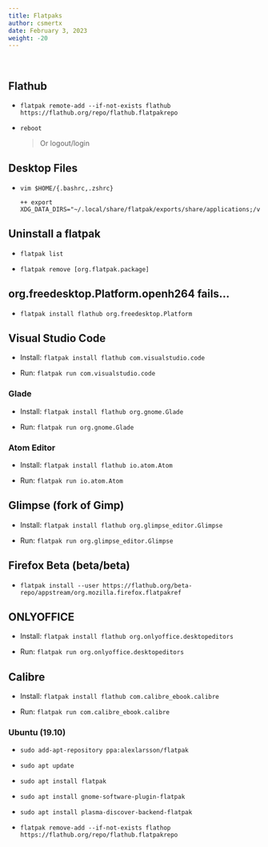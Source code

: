 ```yaml
---
title: Flatpaks
author: csmertx
date: February 3, 2023
weight: -20
---
```


<br />

## Flathub

- ```flatpak remote-add --if-not-exists flathub https://flathub.org/repo/flathub.flatpakrepo```

- ```reboot```
    
    > Or logout/login

## Desktop Files

- ```vim $HOME/{.bashrc,.zshrc}```
    
    ```
    ++ export XDG_DATA_DIRS="~/.local/share/flatpak/exports/share/applications;/var/lib/flatpak/exports/share/applications"
    ```

## Uninstall a flatpak

- ```flatpak list```

- ```flatpak remove [org.flatpak.package]```

## org.freedesktop.Platform.openh264 fails...

- ```flatpak install flathub org.freedesktop.Platform```

## Visual Studio Code

- Install: ```flatpak install flathub com.visualstudio.code```

- Run: ```flatpak run com.visualstudio.code```

### Glade

- Install: ```flatpak install flathub org.gnome.Glade```

- Run: ```flatpak run org.gnome.Glade```

### Atom Editor

- Install: ```flatpak install flathub io.atom.Atom```

- Run: ```flatpak run io.atom.Atom```

## Glimpse (fork of Gimp)

- Install: ```flatpak install flathub org.glimpse_editor.Glimpse```

- Run: ```flatpak run org.glimpse_editor.Glimpse```

## Firefox Beta (beta/beta)

- ```flatpak install --user https://flathub.org/beta-repo/appstream/org.mozilla.firefox.flatpakref```

## ONLYOFFICE

- Install: ```flatpak install flathub org.onlyoffice.desktopeditors```

- Run: ```flatpak run org.onlyoffice.desktopeditors```

## Calibre

- Install: ```flatpak install flathub com.calibre_ebook.calibre```

- Run: ```flatpak run com.calibre_ebook.calibre```

### Ubuntu (19.10)

- ```sudo add-apt-repository ppa:alexlarsson/flatpak```

- ```sudo apt update```

- ```sudo apt install flatpak```

- ```sudo apt install gnome-software-plugin-flatpak```

- ```sudo apt install plasma-discover-backend-flatpak```

- ```flatpak remove-add --if-not-exists flathop https://flathub.org/repo/flathub.flatpakrepo```

